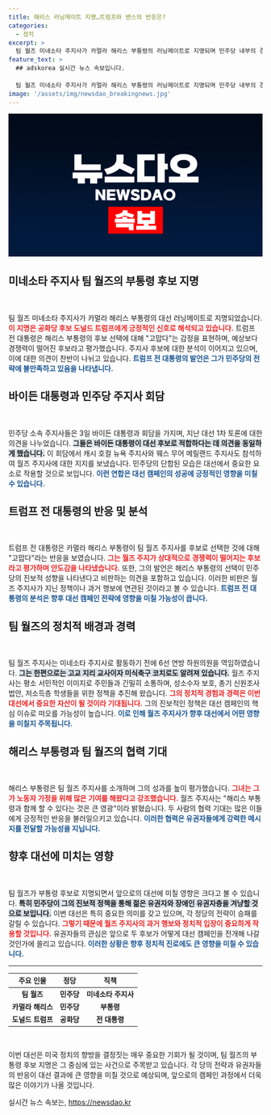 ```yaml
---
title: 해리스 러닝메이트 지명…트럼프와 밴스의 반응은?
categories:
  - 정치
excerpt: >
  팀 월즈 미네소타 주지사가 카멀라 해리스 부통령의 러닝메이트로 지명되며 민주당 내부의 경합이 뜨거워졌다. 트럼프 전 대통령은 이 선택에 웃음을 짓고 있지만, 정치적 긴장감은 고조되고 있다. 월즈 주지사의 과거와 정책들은 대선 판도를 뒤흔들 전망이다.
feature_text: >
  ## adskorea 실시간 뉴스 속보입니다.

  팀 월즈 미네소타 주지사가 카멀라 해리스 부통령의 러닝메이트로 지명되며 민주당 내부의 경합이 뜨거워졌다. 트럼프 전 대통령은 이 선택에 웃음을 짓고 있지만, 정치적 긴장감은 고조되고 있다. 월즈 주지사의 과거와 정책들은 대선 판도를 뒤흔들 전망이다.
image: '/assets/img/newsdao_breakingnews.jpg'
---
```


<p><img src="/assets/img/newsdao_breakingnews.jpg" alt="adskorea 속보" /></p>

<h2 data-ke-size="size26">미네소타 주지사 팀 월즈의 부통령 후보 지명</h2>

<p data-ke-size="size16">&nbsp;</p>

<p>팀 월즈 미네소타 주지사가 카멀라 해리스 부통령의 대선 러닝메이트로 지명되었습니다. <b><span style="color: #ee2323;">이 지명은 공화당 후보 도널드 트럼프에게 긍정적인 신호로 해석되고 있습니다.</span></b> 트럼프 전 대통령은 해리스 부통령의 후보 선택에 대해 "고맙다"는 감정을 표현하며, 예상보다 경쟁력이 떨어진 후보라고 평가했습니다. 주지사 후보에 대한 분석이 이어지고 있으며, 이에 대한 의견이 찬반이 나뉘고 있습니다. <b><span style="color: #1a5490;">트럼프 전 대통령의 발언은 그가 민주당의 전략에 불만족하고 있음을 나타냅니다.</span></b></p>

<h2 data-ke-size="size26">바이든 대통령과 민주당 주지사 회담</h2>

<p data-ke-size="size16">&nbsp;</p>

<p>민주당 소속 주지사들은 3일 바이든 대통령과 회담을 가지며, 지난 대선 1차 토론에 대한 의견을 나누었습니다. <b><span style="background-color: #21538527;">그들은 바이든 대통령이 대선 후보로 적합하다는 데 의견을 동일하게 했습니다.</span></b> 이 회담에서 캐시 호컬 뉴욕 주지사와 웨스 무어 메릴랜드 주지사도 참석하여 월즈 주지사에 대한 지지를 보냈습니다. 민주당의 단합된 모습은 대선에서 중요한 요소로 작용할 것으로 보입니다. <b><span style="color: #1a5490;">이런 연합은 대선 캠페인의 성공에 긍정적인 영향을 미칠 수 있습니다.</span></b></p>

<h2 data-ke-size="size26">트럼프 전 대통령의 반응 및 분석</h2>

<p data-ke-size="size16">&nbsp;</p>

<p>트럼프 전 대통령은 카멀라 해리스 부통령이 팀 월즈 주지사를 후보로 선택한 것에 대해 "고맙다"라는 반응을 보였습니다. <b><span style="color: #ee2323;">그는 월즈 주지가 상대적으로 경쟁력이 떨어지는 후보라고 평가하며 안도감을 나타냈습니다.</span></b> 또한, 그의 발언은 해리스 부통령의 선택이 민주당의 진보적 성향을 나타낸다고 비판하는 의견을 포함하고 있습니다. 이러한 비판은 월즈 주지사가 지닌 정책이나 과거 행보에 연관된 것이라고 볼 수 있습니다. <b><span style="color: #1a5490;">트럼프 전 대통령의 분석은 향후 대선 캠페인 전략에 영향을 미칠 가능성이 큽니다.</span></b></p>

<h2 data-ke-size="size26">팀 월즈의 정치적 배경과 경력</h2>

<p data-ke-size="size16">&nbsp;</p>

<p>팀 월즈 주지사는 미네소타 주지사로 활동하기 전에 6선 연방 하원의원을 역임하였습니다. <b><span style="background-color: #21538527;">그는 한편으로는 고교 지리 교사이자 미식축구 코치로도 알려져 있습니다.</span></b> 월즈 주지사는 평소 서민적인 이미지로 주민들과 긴밀히 소통하며, 성소수자 보호, 총기 신원조사 법안, 저소득층 학생들을 위한 정책을 추진해 왔습니다. <b><span style="color: #ee2323;">그의 정치적 경험과 경력은 이번 대선에서 중요한 자산이 될 것이라 기대됩니다.</span></b> 그의 진보적인 정책은 대선 캠페인의 핵심 이슈로 떠오를 가능성이 높습니다. <b><span style="color: #1a5490;">이로 인해 월즈 주지사가 향후 대선에서 어떤 영향을 미칠지 주목됩니다.</span></b></p>

<h2 data-ke-size="size26">해리스 부통령과 팀 월즈의 협력 기대</h2>

<p data-ke-size="size16">&nbsp;</p>

<p>해리스 부통령은 팀 월즈 주지사를 소개하며 그의 성과를 높이 평가했습니다. <b><span style="color: #ee2323;">그녀는 그가 노동자 가정을 위해 많은 기여를 해왔다고 강조했습니다.</span></b> 월즈 주지사는 "해리스 부통령과 함께 할 수 있다는 것은 큰 영광"이라 밝혔습니다. 두 사람의 협력 기대는 많은 이들에게 긍정적인 반응을 불러일으키고 있습니다. <b><span style="color: #1a5490;">이러한 협력은 유권자들에게 강력한 메시지를 전달할 가능성을 지닙니다.</span></b></p>

<h2 data-ke-size="size26">향후 대선에 미치는 영향</h2>

<p data-ke-size="size16">&nbsp;</p>

<p>팀 월즈가 부통령 후보로 지명되면서 앞으로의 대선에 미칠 영향은 크다고 볼 수 있습니다. <b><span style="background-color: #21538527;">특히 민주당이 그의 진보적 정책을 통해 젊은 유권자와 장애인 유권자층을 겨냥할 것으로 보입니다.</span></b> 이번 대선은 특히 중요한 의미를 갖고 있으며, 각 정당의 전략이 승패를 갈릴 수 있습니다. <b><span style="color: #ee2323;">그렇기 때문에 월즈 주지사의 과거 행보와 정치적 입장이 중요하게 작용할 것입니다.</span></b> 유권자들의 관심은 앞으로 두 후보가 어떻게 대선 캠페인을 전개해 나갈 것인가에 쏠리고 있습니다. <b><span style="color: #1a5490;">이러한 상황은 향후 정치적 진로에도 큰 영향을 미칠 수 있습니다.</span></b></p>

<hr>

<table style="width: 100%;">
    <thead>
        <tr>
            <th>주요 인물</th>
            <th>정당</th>
            <th>직책</th>
        </tr>
    </thead>
    <tbody>
        <tr>
            <td style="text-align: center; height: 17px;"><b>팀 월즈</b></td>
            <td style="text-align: center; height: 17px;"><b>민주당</b></td>
            <td style="text-align: center; height: 17px;"><b>미네소타 주지사</b></td>
        </tr>
        <tr>
            <td style="text-align: center; height: 17px;"><b>카멀라 해리스</b></td>
            <td style="text-align: center; height: 17px;"><b>민주당</b></td>
            <td style="text-align: center; height: 17px;"><b>부통령</b></td>
        </tr>
        <tr>
            <td style="text-align: center; height: 17px;"><b>도널드 트럼프</b></td>
            <td style="text-align: center; height: 17px;"><b>공화당</b></td>
            <td style="text-align: center; height: 17px;"><b>전 대통령</b></td>
        </tr>
    </tbody>
</table>

<p data-ke-size="size16">&nbsp;</p>

<p>이번 대선은 미국 정치의 향방을 결정짓는 매우 중요한 기회가 될 것이며, 팀 월즈의 부통령 후보 지명은 그 중심에 있는 사건으로 주목받고 있습니다. 각 당의 전략과 유권자들의 반응이 대선 결과에 큰 영향을 미칠 것으로 예상되며, 앞으로의 캠페인 과정에서 더욱 많은 이야기가 나올 것입니다.</p>
실시간 뉴스 속보는, <a href="https://newsdao.kr" rel="dofollow">https://newsdao.kr</a>


